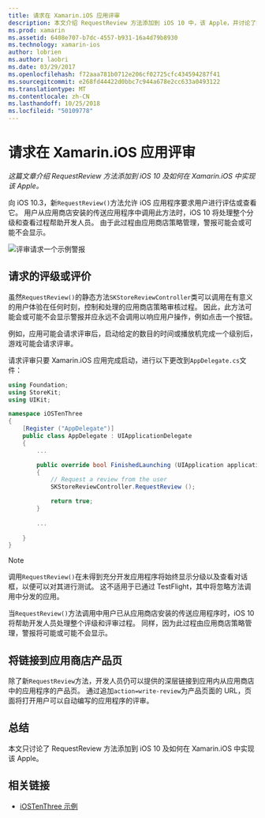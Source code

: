 ```yaml
---
title: 请求在 Xamarin.iOS 应用评审
description: 本文介绍 RequestReview 方法添加到 iOS 10 中，该 Apple，并讨论了如何在 Xamarin.iOS 中实现它。
ms.prod: xamarin
ms.assetid: 6408e707-b7dc-4557-b931-16a4d79b8930
ms.technology: xamarin-ios
author: lobrien
ms.author: laobri
ms.date: 03/29/2017
ms.openlocfilehash: f72aaa781b0712e206cf02725cfc434594287f41
ms.sourcegitcommit: e268fd44422d0bbc7c944a678e2cc633a0493122
ms.translationtype: MT
ms.contentlocale: zh-CN
ms.lasthandoff: 10/25/2018
ms.locfileid: "50109778"
---
```

# <a name="request-app-review-in-xamarinios"></a>请求在 Xamarin.iOS 应用评审

_这篇文章介绍 RequestReview 方法添加到 iOS 10 及如何在 Xamarin.iOS 中实现该 Apple。_

向 iOS 10.3，新`RequestReview()`方法允许 iOS 应用程序要求用户进行评估或查看它。 用户从应用商店安装的传送应用程序中调用此方法时，iOS 10 将处理整个分级和查看过程帮助开发人员。 由于此过程由应用商店策略管理，警报可能会或可能不会显示。

![](request-app-review-images/review01.png "评审请求一个示例警报")

## <a name="requesting-a-rating-or-review"></a>请求的评级或评价

虽然`RequestReview()`的静态方法`SKStoreReviewController`类可以调用在有意义的用户体验在任何时刻，控制和处理的应用商店策略审核过程。 因此，此方法可能会或可能不会显示警报并应永远不会调用以响应用户操作，例如点击一个按钮。

例如，应用可能会请求评审后，启动给定的数目的时间或播放机完成一个级别后，游戏可能会请求评审。

请求评审只要 Xamarin.iOS 应用完成启动，进行以下更改到`AppDelegate.cs`文件：

```csharp
using Foundation;
using StoreKit;
using UIKit;

namespace iOSTenThree
{
    [Register ("AppDelegate")]
    public class AppDelegate : UIApplicationDelegate
    {
        ...

        public override bool FinishedLaunching (UIApplication application, NSDictionary launchOptions)
        {
            // Request a review from the user
            SKStoreReviewController.RequestReview ();

            return true;
        }
        
        ...
        
    }
}
```

> [!NOTE]
> 调用`RequestReview()`在未得到充分开发应用程序将始终显示分级以及查看对话框，以便可以对其进行测试。 这不适用于已通过 TestFlight，其中将忽略方法调用中分发的应用。

当`RequestReview()`方法调用中用户已从应用商店安装的传送应用程序时，iOS 10 将帮助开发人员处理整个评级和评审过程。 同样，因为此过程由应用商店策略管理，警报将可能或可能不会显示。

## <a name="linking-to-an-app-store-product-page"></a>将链接到应用商店产品页 

除了新`RequestReview`方法，开发人员仍可以提供的深层链接到应用内从应用商店中的应用程序的产品页。 通过追加`action=write-review`为产品页面的 URL，页面将打开用户可以自动编写的应用程序的评审。 

## <a name="summary"></a>总结

本文只讨论了 RequestReview 方法添加到 iOS 10 及如何在 Xamarin.iOS 中实现该 Apple。



## <a name="related-links"></a>相关链接

- [iOSTenThree 示例](https://developer.xamarin.com/samples/ios/iOS10/iOSTenThree)
